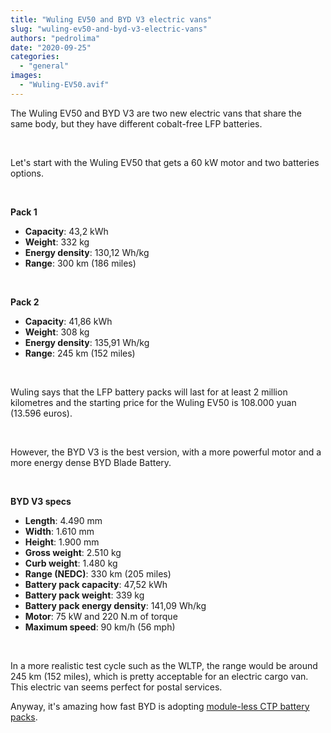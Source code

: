 ```yaml
---
title: "Wuling EV50 and BYD V3 electric vans"
slug: "wuling-ev50-and-byd-v3-electric-vans"
authors: "pedrolima"
date: "2020-09-25"
categories: 
  - "general"
images: 
  - "Wuling-EV50.avif"
---
```


The Wuling EV50 and BYD V3 are two new electric vans that share the same body, but they have different cobalt-free LFP batteries.

 

Let's start with the Wuling EV50 that gets a 60 kW motor and two batteries options.

 

**Pack 1**

- **Capacity**: 43,2 kWh
- **Weight**: 332 kg
- **Energy density**: 130,12 Wh/kg
- **Range**: 300 km (186 miles)

 

**Pack 2**

- **Capacity**: 41,86 kWh
- **Weight**: 308 kg
- **Energy density**: 135,91 Wh/kg
- **Range**: 245 km (152 miles)

 

Wuling says that the LFP battery packs will last for at least 2 million kilometres and the starting price for the Wuling EV50 is 108.000 yuan (13.596 euros).

 

However, the BYD V3 is the best version, with a more powerful motor and a more energy dense BYD Blade Battery.

 

**BYD V3 specs**

- **Length**: 4.490 mm
- **Width**: 1.610 mm
- **Height**: 1.900 mm
- **Gross weight**: 2.510 kg
- **Curb weight**: 1.480 kg
- **Range (NEDC)**: 330 km (205 miles)
- **Battery pack capacity**: 47,52 kWh
- **Battery pack weight**: 339 kg
- **Battery pack energy density**: 141,09 Wh/kg
- **Motor**: 75 kW and 220 N.m of torque
- **Maximum speed**: 90 km/h (56 mph)

 

In a more realistic test cycle such as the WLTP, the range would be around 245 km (152 miles), which is pretty acceptable for an electric cargo van. This electric van seems perfect for postal services.

Anyway, it's amazing how fast BYD is adopting [module-less CTP battery packs](/2020/04/12/simple-solution-for-safer-cheaper-more-energy-dense-batteries/).

